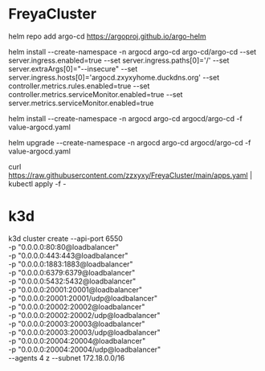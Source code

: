 # FreyaCluster

helm repo add argo-cd https://argoproj.github.io/argo-helm

helm install --create-namespace -n argocd argo-cd argo-cd/argo-cd  --set server.ingress.enabled=true --set server.ingress.paths[0]='/' --set server.extraArgs[0]="--insecure" --set server.ingress.hosts[0]='argocd.zxyxyhome.duckdns.org' --set controller.metrics.rules.enabled=true --set controller.metrics.serviceMonitor.enabled=true --set server.metrics.serviceMonitor.enabled=true



helm install --create-namespace -n argocd argo-cd argocd/argo-cd -f value-argocd.yaml

helm upgrade --create-namespace -n argocd argo-cd argocd/argo-cd -f value-argocd.yaml


curl https://raw.githubusercontent.com/zzxyxy/FreyaCluster/main/apps.yaml | kubectl apply -f -


# k3d

k3d cluster create --api-port 6550 \
    -p "0.0.0.0:80:80@loadbalancer" \
    -p "0.0.0.0:443:443@loadbalancer" \
    -p "0.0.0.0:1883:1883@loadbalancer" \
    -p "0.0.0.0:6379:6379@loadbalancer" \
    -p "0.0.0.0:5432:5432@loadbalancer" \
    -p "0.0.0.0:20001:20001@loadbalancer" \
    -p "0.0.0.0:20001:20001/udp@loadbalancer" \
    -p "0.0.0.0:20002:20002@loadbalancer" \
    -p "0.0.0.0:20002:20002/udp@loadbalancer" \
    -p "0.0.0.0:20003:20003@loadbalancer" \
    -p "0.0.0.0:20003:20003/udp@loadbalancer" \
    -p "0.0.0.0:20004:20004@loadbalancer" \
    -p "0.0.0.0:20004:20004/udp@loadbalancer" \
    --agents 4 z --subnet 172.18.0.0/16
